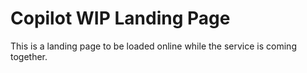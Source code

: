 Copilot WIP Landing Page
========================

This is a landing page to be loaded online while the service is coming together.
